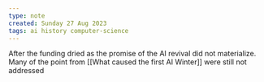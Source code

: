 ```yaml
---
type: note
created: Sunday 27 Aug 2023
tags: ai history computer-science
---
```

After the funding dried as the promise of the AI revival did not materialize. Many of the point from [[What caused the first AI Winter]] were still not addressed